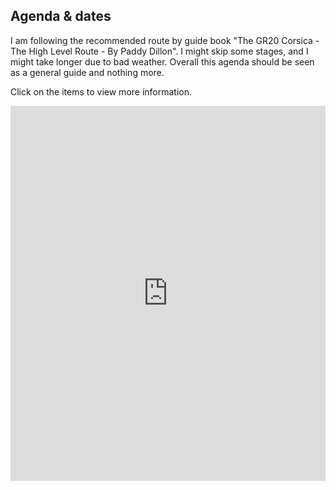## Agenda & dates

I am following the recommended route by guide book "The GR20 Corsica - The High Level Route - By Paddy Dillon". I might skip some stages, and I might take longer due to bad weather. Overall this agenda should be seen as a general guide and nothing more.

Click on the items to view more information. 

<iframe src="https://calendar.google.com/calendar/embed?title=Corsia%20Hike&amp;showTitle=0&amp;showNav=0&amp;showDate=0&amp;showPrint=0&amp;showCalendars=0&amp;mode=AGENDA&amp;height=800&amp;wkst=2&amp;hl=en_GB&amp;bgcolor=%23FFFFFF&amp;src=asqneh1e8iokk96aag18hdqkek%40group.calendar.google.com&amp;color=%23333333&amp;ctz=Europe%2FMadrid" style="border-width:0" width="100%" height="600" frameborder="0" scrolling="no"></iframe>
